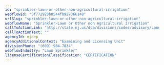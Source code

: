 ```yaml
---
id: "sprinkler-lawn-or-other-non-agricultural-irrigation"
webflowId: "5f772920b0544fb927366148"
urlSlug: "sprinkler-lawn-or-other-non-agricultural-irrigation"
webflowName: "Sprinkler-Lawn or Other non Agricultural Irrigation"
callToActionLink: "http://state.nj.us/dca/divisions/codes/advisory/Landscp_Irr_Cont.html"
callToActionText: ""
agencyId: njdep
agencyAdditionalContext: "Examining and Licensing Unit"
divisionPhone: "(609) 984-7834"
webflowIndustry: "Lawn Sprinkler"
licenseCertificationClassification: "CERTIFICATION"
---
```

